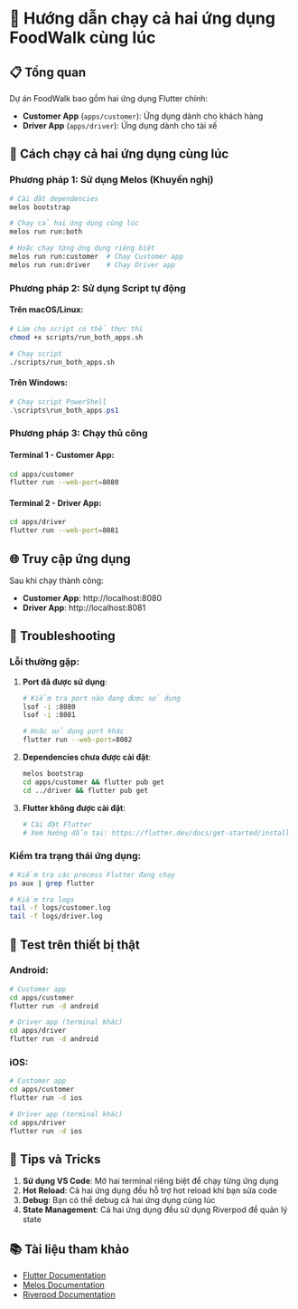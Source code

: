 # 🚀 Hướng dẫn chạy cả hai ứng dụng FoodWalk cùng lúc

## 📋 Tổng quan

Dự án FoodWalk bao gồm hai ứng dụng Flutter chính:

- **Customer App** (`apps/customer`): Ứng dụng dành cho khách hàng
- **Driver App** (`apps/driver`): Ứng dụng dành cho tài xế

## 🎯 Cách chạy cả hai ứng dụng cùng lúc

### Phương pháp 1: Sử dụng Melos (Khuyến nghị)

```bash
# Cài đặt dependencies
melos bootstrap

# Chạy cả hai ứng dụng cùng lúc
melos run run:both

# Hoặc chạy từng ứng dụng riêng biệt
melos run run:customer  # Chạy Customer app
melos run run:driver    # Chạy Driver app
```

### Phương pháp 2: Sử dụng Script tự động

#### Trên macOS/Linux:

```bash
# Làm cho script có thể thực thi
chmod +x scripts/run_both_apps.sh

# Chạy script
./scripts/run_both_apps.sh
```

#### Trên Windows:

```powershell
# Chạy script PowerShell
.\scripts\run_both_apps.ps1
```

### Phương pháp 3: Chạy thủ công

#### Terminal 1 - Customer App:

```bash
cd apps/customer
flutter run --web-port=8080
```

#### Terminal 2 - Driver App:

```bash
cd apps/driver
flutter run --web-port=8081
```

## 🌐 Truy cập ứng dụng

Sau khi chạy thành công:

- **Customer App**: http://localhost:8080
- **Driver App**: http://localhost:8081

## 🔧 Troubleshooting

### Lỗi thường gặp:

1. **Port đã được sử dụng**:

   ```bash
   # Kiểm tra port nào đang được sử dụng
   lsof -i :8080
   lsof -i :8081

   # Hoặc sử dụng port khác
   flutter run --web-port=8082
   ```

2. **Dependencies chưa được cài đặt**:

   ```bash
   melos bootstrap
   cd apps/customer && flutter pub get
   cd ../driver && flutter pub get
   ```

3. **Flutter không được cài đặt**:
   ```bash
   # Cài đặt Flutter
   # Xem hướng dẫn tại: https://flutter.dev/docs/get-started/install
   ```

### Kiểm tra trạng thái ứng dụng:

```bash
# Kiểm tra các process Flutter đang chạy
ps aux | grep flutter

# Kiểm tra logs
tail -f logs/customer.log
tail -f logs/driver.log
```

## 📱 Test trên thiết bị thật

### Android:

```bash
# Customer app
cd apps/customer
flutter run -d android

# Driver app (terminal khác)
cd apps/driver
flutter run -d android
```

### iOS:

```bash
# Customer app
cd apps/customer
flutter run -d ios

# Driver app (terminal khác)
cd apps/driver
flutter run -d ios
```

## 🎉 Tips và Tricks

1. **Sử dụng VS Code**: Mở hai terminal riêng biệt để chạy từng ứng dụng
2. **Hot Reload**: Cả hai ứng dụng đều hỗ trợ hot reload khi bạn sửa code
3. **Debug**: Bạn có thể debug cả hai ứng dụng cùng lúc
4. **State Management**: Cả hai ứng dụng đều sử dụng Riverpod để quản lý state

## 📚 Tài liệu tham khảo

- [Flutter Documentation](https://flutter.dev/docs)
- [Melos Documentation](https://melos.invertase.dev/)
- [Riverpod Documentation](https://riverpod.dev/)
